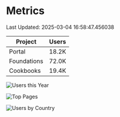 # Metrics 

Last Updated: 2025-03-04 16:58:47.456038

| Project | Users |
| ----- | ----- |
| Portal | 18.2K |
| Foundations | 72.0K |
| Cookbooks | 19.4K |

![Users this Year](metrics/thisyear.png)

![Top Pages](metrics/toppages.png)

![Users by Country](metrics/bycountry.png)

